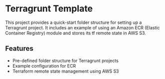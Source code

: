 # Terragrunt Template

This project provides a quick-start folder structure for setting up a Terragrunt project. It includes an example of using an Amazon ECR (Elastic Container Registry) module and stores its tf remote state in AWS S3.

## Features

- Pre-defined folder structure for Terragrunt projects
- Example configuration for ECR
- Terraform remote state management using AWS S3
